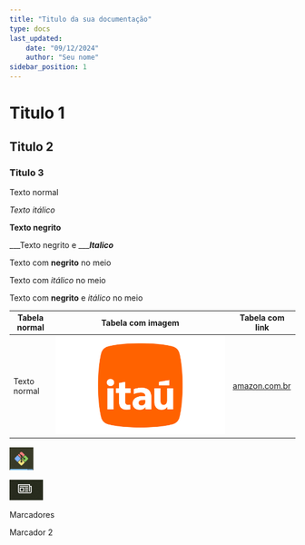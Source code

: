 ```yaml
---
title: "Titulo da sua documentação"
type: docs
last_updated: 
	date: "09/12/2024"
	author: "Seu nome"
sidebar_position: 1
---
```


# Titulo 1

## Titulo 2

### Titulo 3



Texto normal

_Texto itálico_

**Texto negrito**

___Texto negrito e ______Italico___

Texto com **negrito** no meio

Texto com _itálico_ no meio

Texto com **negrito** e _itálico_ no meio





| Tabela normal | Tabela com imagem | Tabela com link |
| --- | --- | --- |
| Texto normal | ![imagem3.png](img_exemplo\exemplo_imagem3.png) | [amazon.com.br](https://www.amazon.com.br/?tag=admarketbr-20&ref=pd_sl_efae3c8e310b0deaff6975d7265ebbeafcedc8059f4cf5d4c1c0da97) |






![imagem2.png](img_exemplo\exemplo_imagem2.png)



![imagem1.png](img_exemplo\exemplo_imagem1.png)







Marcadores

Marcador 2


